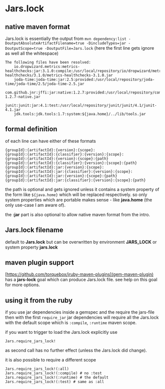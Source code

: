 # Jars.lock

## native maven format

Jars.lock is essentially the output from ```mvn dependency:list -DoutputAbsoluteArtifactFilename=true -DincludeTypes=jar -DoutputScope=true -DoutputFile=Jars.lock``` (here the first line gets ignore as well all the whitespace)

    The following files have been resolved:
        io.dropwizard.metrics:metrics-healthchecks:jar:3.1.0:compile:/usr/local/repository/io/dropwizard/metrics/metrics-healthchecks/3.1.0/metrics-healthchecks-3.1.0.jar
        joda-time:joda-time:jar:2.5:provided:/usr/local/repository/joda-time/joda-time/2.5/joda-time-2.5.jar
        com.github.jnr:jffi:jar:native:1.2.7:provided:/usr/local/repository/com/github/jnr/jffi/1.2.7/jffi-1.2.7-native.jar
        junit:junit:jar:4.1:test:/usr/local/repository/junit/junit/4.1/junit-4.1.jar
        jdk.tools:jdk.tools:1.7:system:${java.home}/../lib/tools.jar

## formal definition

of each line can have either of these formats

    {groupId}:{artifactId}:{version}:{scope}:
    {groupId}:{artifactId}:{classifier}:{version}:{scope}:
    {groupId}:{artifactId}:{version}:{scope}:{path}
    {groupId}:{artifactId}:{classifier}:{version}:{scope}:{path}
    {groupId}:{artifactId}:jar:{version}:{scope}:
    {groupId}:{artifactId}:jar:{classifier}:{version}:{scope}:
    {groupId}:{artifactId}:jar:{version}:{scope}:{path}
    {groupId}:{artifactId}:jar:{classifier}:{version}:{scope}:{path}

the path is optional and gets ignored unless it contains a system property of the form like ```${java.home}``` which will be replaced respectively. so only system properties which are portable makes sense - like **java.home** (the only use-case I am aware of).

the **:jar** part is also optional to allow native maven format from the intro.

## Jars.lock filename

default to **Jars.lock** but can be overwritten by environment **JARS_LOCK** or system property **jars.lock**

## maven plugin support

[https://github.com/torquebox/jruby-maven-plugins](gem-maven-plugin) has a **jars-lock** goal which can produce Jars.lock file. see help on this goal for more options.

## using it from the ruby

if you use jar dependencies inside a gemspec and the require the jars-file then with the first ```require_jar``` jar dependencies will require all the Jars.lock with the default scope which is ```:compile```, ```:runtime``` maven scope.

if you want to trigger to load the Jars.lock explicitly use

    Jars.require_jars_lock!

as second call has no further effect (unless the Jars.lock did change).

it is also possible to require a different scope

    Jars.require_jars_lock!(:all)
    Jars.require_jars_lock!(:compile) # no :test
    Jars.require_jars_lock!(:runtime) # the default
    Jars.require_jars_lock!(:test) # same as :all


